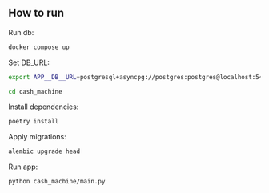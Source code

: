 ## How to run

Run db:
```bash
docker compose up
```
Set DB_URL:
```bash
export APP__DB__URL=postgresql+asyncpg://postgres:postgres@localhost:5432/postgres
```

```bash
cd cash_machine
```
Install dependencies:
```bash
poetry install
```
Apply migrations:
```bash
alembic upgrade head
```
Run app:
```bash
python cash_machine/main.py
```
